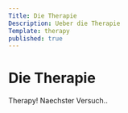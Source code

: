 ```yaml
---
Title: Die Therapie
Description: Ueber die Therapie
Template: therapy
published: true
---
```


# Die Therapie

Therapy! Naechster Versuch..
